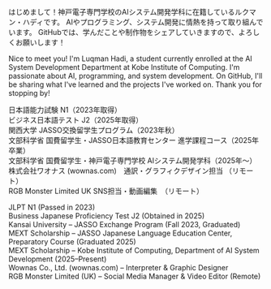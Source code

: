 はじめまして！神戸電子専門学校のAIシステム開発学科に在籍しているルクマン・ハディです。
AIやプログラミング、システム開発に情熱を持って取り組んでいます。
GitHubでは、学んだことや制作物をシェアしていきますので、よろしくお願いします！

Nice to meet you! I'm Luqman Hadi, a student currently enrolled at the AI System Development Department at Kobe Institute of Computing.
I'm passionate about AI, programming, and system development.
On GitHub, I'll be sharing what I've learned and the projects I've worked on. Thank you for stopping by!

日本語能力試験 N1（2023年取得）\
ビジネス日本語テスト J2（2025年取得）\
関西大学 JASSO交換留学生プログラム（2023年秋）\
文部科学省 国費留学生・JASSO日本語教育センター 進学課程コース（2025年卒業）\
文部科学省 国費留学生・神戸電子専門学校 AIシステム開発学科（2025年〜）\
株式会社ワオナス (wownas.com)　通訳・グラフィクデザイン担当 （リモート）\
RGB Monster Limited UK SNS担当・動画編集　（リモート）

JLPT N1 (Passed in 2023)\
Business Japanese Proficiency Test J2 (Obtained in 2025)\
Kansai University – JASSO Exchange Program (Fall 2023, Graduated)\
MEXT Scholarship – JASSO Japanese Language Education Center, Preparatory Course (Graduated 2025)\
MEXT Scholarship – Kobe Institute of Computing, Department of AI System Development (2025–Present)\
Wownas Co., Ltd. (wownas.com) – Interpreter & Graphic Designer\
RGB Monster Limited (UK) – Social Media Manager & Video Editor (Remote) 

<!---
luqhardy/luqhardy is a ✨ special ✨ repository because its `README.md` (this file) appears on your GitHub profile.
You can click the Preview link to take a look at your changes.
--->
